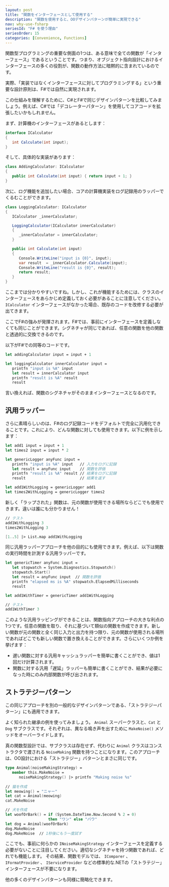 ```yaml
---
layout: post
title: "関数をインターフェースとして使用する"
description: "関数を使用すると、OOデザインパターンが簡単に実現できる"
nav: why-use-fsharp
seriesId: "F# を使う理由"
seriesOrder: 15
categories: [Convenience, Functions]
---
```



関数型プログラミングの重要な側面の1つは、ある意味で全ての関数が「インターフェース」であるということです。つまり、オブジェクト指向設計におけるインターフェースの多くの役割が、関数の動作方法に暗黙的に含まれているのです。

実際、「実装ではなくインターフェースに対してプログラミングする」という重要な設計原則は、F#では自然に実現されます。

この仕組みを理解するために、C#とF#で同じデザインパターンを比較してみましょう。例えば、C#では「デコレーターパターン」を使用してコアコードを拡張したいかもしれません。

まず、計算機のインターフェースがあるとします：

```csharp
interface ICalculator 
{
   int Calculate(int input);
}
```

そして、具体的な実装があります：

```csharp
class AddingCalculator: ICalculator
{
   public int Calculate(int input) { return input + 1; }
}
```

次に、ログ機能を追加したい場合、コアの計算機実装をログ記録用のラッパーでくるむことができます。

```csharp
class LoggingCalculator: ICalculator
{
   ICalculator _innerCalculator;

   LoggingCalculator(ICalculator innerCalculator)
   {
      _innerCalculator = innerCalculator;
   }

   public int Calculate(int input) 
   { 
      Console.WriteLine("input is {0}", input);
      var result  = _innerCalculator.Calculate(input);
      Console.WriteLine("result is {0}", result);
      return result; 
   }
}
```

ここまでは分かりやすいですね。しかし、これが機能するためには、クラスのインターフェースをあらかじめ定義しておく必要があることに注意してください。 `ICalculator` インターフェースがなかった場合、既存のコードを改修する必要が出てきます。

ここでF#の強みが発揮されます。F#では、事前にインターフェースを定義しなくても同じことができます。シグネチャが同じであれば、任意の関数を他の関数と透過的に交換できるのです。

以下がF#での同等のコードです。

```fsharp
let addingCalculator input = input + 1

let loggingCalculator innerCalculator input = 
   printfn "input is %A" input
   let result = innerCalculator input
   printfn "result is %A" result
   result
```

言い換えれば、関数のシグネチャがそのままインターフェースとなるのです。

## 汎用ラッパー

さらに素晴らしいのは、F#のログ記録コードをデフォルトで完全に汎用化できることです。これにより、どんな関数に対しても使用できます。以下に例を示します：

```fsharp
let add1 input = input + 1
let times2 input = input * 2

let genericLogger anyFunc input = 
   printfn "input is %A" input   // 入力をログに記録
   let result = anyFunc input    // 関数を評価
   printfn "result is %A" result // 結果をログに記録
   result                        // 結果を返す

let add1WithLogging = genericLogger add1
let times2WithLogging = genericLogger times2
```

新しく「ラップされた」関数は、元の関数が使用できる場所ならどこでも使用できます。違いは誰にも分かりません！

```fsharp
// テスト
add1WithLogging 3
times2WithLogging 3

[1..5] |> List.map add1WithLogging
```

同じ汎用ラッパーアプローチを他の目的にも使用できます。例えば、以下は関数の実行時間を計測する汎用ラッパーです。

```fsharp
let genericTimer anyFunc input = 
   let stopwatch = System.Diagnostics.Stopwatch()
   stopwatch.Start() 
   let result = anyFunc input  // 関数を評価
   printfn "elapsed ms is %A" stopwatch.ElapsedMilliseconds
   result

let add1WithTimer = genericTimer add1WithLogging 

// テスト
add1WithTimer 3
```

このような汎用ラッピングができることは、関数指向アプローチの大きな利点の1つです。任意の関数を取り、それに基づいて類似の関数を作成できます。新しい関数が元の関数と全く同じ入力と出力を持つ限り、元の関数が使用される場所であればどこでも新しい関数で置き換えることができます。さらにいくつか例を挙げます：

* 遅い関数に対する汎用キャッシュラッパーを簡単に書くことができ、値は1回だけ計算されます。
* 関数に対する汎用「遅延」ラッパーも簡単に書くことができ、結果が必要になった時にのみ内部関数が呼び出されます。

## ストラテジーパターン

この同じアプローチを別の一般的なデザインパターンである、「ストラテジーパターン」にも適用できます。

よく知られた継承の例を使ってみましょう。 `Animal` スーパークラスと、`Cat` と `Dog` サブクラスです。それぞれは、異なる鳴き声を出すために `MakeNoise()` メソッドをオーバーライドします。

真の関数型設計では、サブクラスは存在せず、代わりに `Animal` クラスはコンストラクタで渡される `NoiseMaking` 関数を持つことになります。このアプローチは、OO設計における「ストラテジー」パターンとまさに同じです。

```fsharp
type Animal(noiseMakingStrategy) = 
   member this.MakeNoise = 
      noiseMakingStrategy() |> printfn "Making noise %s" 
   
// 猫を作成
let meowing() = "ニャー"
let cat = Animal(meowing)
cat.MakeNoise

// 犬を作成
let woofOrBark() = if (System.DateTime.Now.Second % 2 = 0) 
                   then "ワン" else "バウ"
let dog = Animal(woofOrBark)
dog.MakeNoise
dog.MakeNoise  // 1秒後にもう一度試す
```

ここでも、事前に何らかの `INoiseMakingStrategy` インターフェースを定義する必要がないことに注目してください。適切なシグネチャを持つ関数であれば、どれでも機能します。
その結果、関数モデルでは、 `IComparer` 、 `IFormatProvider` 、 `IServiceProvider` などの標準的な.NETの「ストラテジー」インターフェースが不要になります。

他の多くのデザインパターンも同様に簡略化できます。

